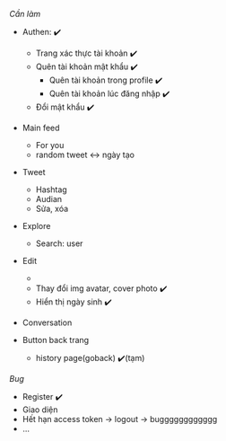 _Cần làm_

- Authen: ✔️

  - Trang xác thực tài khoản ✔️
  - Quên tài khoản mật khẩu ✔️
    - Quên tài khoản trong profile ✔️
    - Quên tài khoản lúc đăng nhập ✔️
  - Đổi mật khẩu ✔️

- Main feed

  - For you
  - random tweet <-> ngày tạo

- Tweet

  - Hashtag
  - Audian
  - Sửa, xóa

- Explore

  - Search: user

- Edit

  -
  - Thay đổi img avatar, cover photo ✔️
  - Hiển thị ngày sinh ✔️

- Conversation

- Button back trang
  - history page(goback) ✔️(tạm)

_Bug_

- Register ✔️
- Giao diện
- Hết hạn access token -> logout -> bugggggggggggg
- ...
